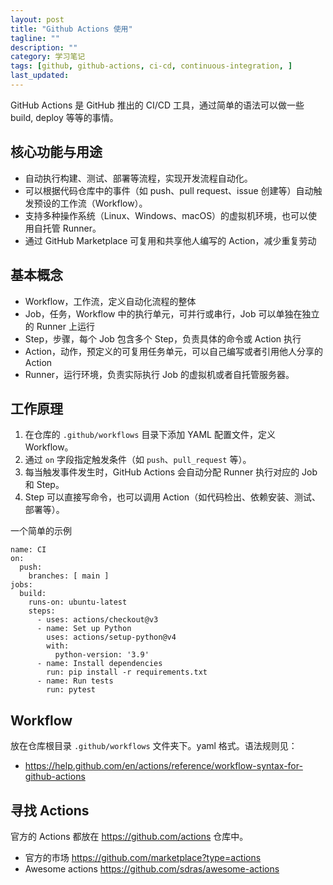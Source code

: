 ```yaml
---
layout: post
title: "Github Actions 使用"
tagline: ""
description: ""
category: 学习笔记
tags: [github, github-actions, ci-cd, continuous-integration, ]
last_updated:
---
```


GitHub Actions 是 GitHub 推出的 CI/CD 工具，通过简单的语法可以做一些 build, deploy 等等的事情。

## 核心功能与用途

- 自动执行构建、测试、部署等流程，实现开发流程自动化。
- 可以根据代码仓库中的事件（如 push、pull request、issue 创建等）自动触发预设的工作流（Workflow）。
- 支持多种操作系统（Linux、Windows、macOS）的虚拟机环境，也可以使用自托管 Runner。
- 通过 GitHub Marketplace 可复用和共享他人编写的 Action，减少重复劳动

## 基本概念

- Workflow，工作流，定义自动化流程的整体
- Job，任务，Workflow 中的执行单元，可并行或串行，Job 可以单独在独立的 Runner 上运行
- Step，步骤，每个 Job 包含多个 Step，负责具体的命令或 Action 执行
- Action，动作，预定义的可复用任务单元，可以自己编写或者引用他人分享的 Action
- Runner，运行环境，负责实际执行 Job 的虚拟机或者自托管服务器。

## 工作原理

1. 在仓库的 `.github/workflows` 目录下添加 YAML 配置文件，定义 Workflow。
2. 通过 `on` 字段指定触发条件（如 `push`、`pull_request` 等）。
3. 每当触发事件发生时，GitHub Actions 会自动分配 Runner 执行对应的 Job 和 Step。
4. Step 可以直接写命令，也可以调用 Action（如代码检出、依赖安装、测试、部署等）。

一个简单的示例

```
name: CI
on:
  push:
    branches: [ main ]
jobs:
  build:
    runs-on: ubuntu-latest
    steps:
      - uses: actions/checkout@v3
      - name: Set up Python
        uses: actions/setup-python@v4
        with:
          python-version: '3.9'
      - name: Install dependencies
        run: pip install -r requirements.txt
      - name: Run tests
        run: pytest
```

## Workflow

放在仓库根目录 `.github/workflows` 文件夹下。yaml 格式。语法规则见：

- <https://help.github.com/en/actions/reference/workflow-syntax-for-github-actions>

## 寻找 Actions

官方的 Actions 都放在 <https://github.com/actions> 仓库中。

- 官方的市场 <https://github.com/marketplace?type=actions>
- Awesome actions <https://github.com/sdras/awesome-actions>
